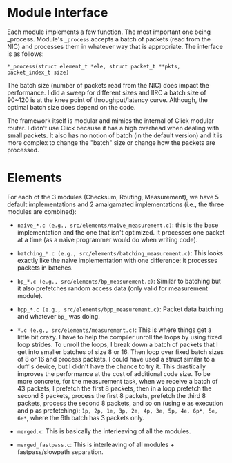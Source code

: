 # Module Interface

Each module implements a few function.  The most important one being \_process.
Module's ``_process`` accepts a batch of packets (read from the NIC) and processes
them in whatever way that is appropriate.  The interface is as follows:

``
*_process(struct element_t *ele, struct packet_t **pkts, packet_index_t size)
``

The batch size (number of packets read from the NIC) does impact the
performance.  I did a sweep for different sizes and IIRC a batch size of 90~120
is at the knee point of throughput/latency curve.  Although, the optimal batch
size does depend on the code.

The framework itself is modular and mimics the internal of Click modular
router.  I didn't use Click because it has a high overhead when dealing with
small packets.  It also has no notion of batch (in the default version) and it
is more complex to change the "batch" size or change how the packets are
processed.

# Elements

For each of the 3 modules (Checksum, Routing, Measurement), we have 5 default
implementations and 2 amalgamated implementations (i.e., the three modules are
combined):

- ```naive_*.c (e.g., src/elements/naive_measurement.c)```: this is the base implementation and the one that isn't optimized.  It processes one packet at a time (as a naive programmer would do when writing code).

- ```batching_*.c (e.g., src/elements/batching_measurement.c)```: This looks exactly like the naive implementation with one difference: it processes packets in batches.

- ```bp_*.c (e.g., src/elements/bp_measurement.c)```: Similar to batching but it also prefetches random access data (only valid for measurement module).

- ```bpp_*.c (e.g., src/elements/bpp_measurement.c)```:  Packet data batching and whatever ```bp_``` was doing.

- ```*.c (e.g., src/elements/measurement.c)```: This is where things get a little bit crazy.  I have to help the compiler unroll the loops by using fixed loop strides. To unroll the loops, I break down a batch of packets that I get into smaller batches of size 8 or 16.  Then loop over fixed batch sizes of 8 or 16 and process packets.  I could have used a struct similar to a duff's device, but I didn't have the chance to try it.  This drastically improves the performance at the cost of additional code size.  To be more concrete, for the measurement task, when we receive a batch of 43 packets, I prefetch the first 8 packets, then in a loop prefetch the second 8 packets, process the first 8 packets, prefetch the third 8 packets, process the second 8 packets, and so on (using e as execution and p as prefetching): ``1p, 2p, 1e, 3p, 2e, 4p, 3e, 5p, 4e, 6p*, 5e, 6e*``, where the 6th batch has 3 packets only.

- ``merged.c``: This is basically the interleaving of all the modules.
- ``merged_fastpass.c``: This is interleaving of all modules + fastpass/slowpath separation. 

